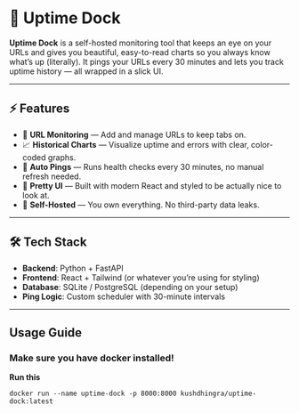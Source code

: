 # 🚢 Uptime Dock

**Uptime Dock** is a self-hosted monitoring tool that keeps an eye on your URLs and gives you beautiful, easy-to-read charts so you always know what’s up (literally). It pings your URLs every 30 minutes and lets you track uptime history — all wrapped in a slick UI.

---

## ⚡ Features

- 🔗 **URL Monitoring** — Add and manage URLs to keep tabs on.
- 📈 **Historical Charts** — Visualize uptime and errors with clear, color-coded graphs.
- 🔄 **Auto Pings** — Runs health checks every 30 minutes, no manual refresh needed.
- 💅 **Pretty UI** — Built with modern React and styled to be actually nice to look at.
- 🧠 **Self-Hosted** — You own everything. No third-party data leaks.

---

## 🛠️ Tech Stack

- **Backend**: Python + FastAPI
- **Frontend**: React + Tailwind (or whatever you’re using for styling)
- **Database**: SQLite / PostgreSQL (depending on your setup)
- **Ping Logic**: Custom scheduler with 30-minute intervals

---

## Usage Guide

### Make sure you have docker installed!

**Run this**

```
docker run --name uptime-dock -p 8000:8000 kushdhingra/uptime-dock:latest
```
